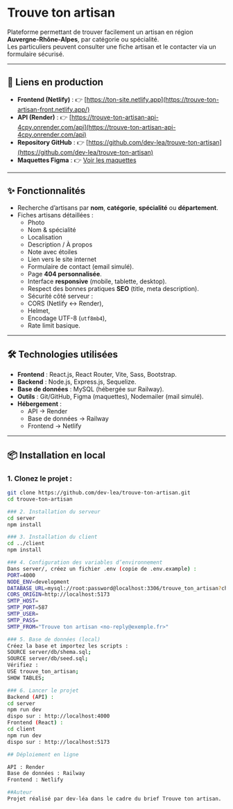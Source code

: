 # Trouve ton artisan

Plateforme permettant de trouver facilement un artisan en région **Auvergne-Rhône-Alpes**, par catégorie ou spécialité.  
Les particuliers peuvent consulter une fiche artisan et le contacter via un formulaire sécurisé.

---

## 🚀 Liens en production

- **Frontend (Netlify)** : 👉 [https://ton-site.netlify.app](https://trouve-ton-artisan-front.netlify.app/)  
- **API (Render)** : 👉 [https://trouve-ton-artisan-api-4cpy.onrender.com/api](https://trouve-ton-artisan-api-4cpy.onrender.com/api)  
- **Repository GitHub** : 👉 [https://github.com/dev-lea/trouve-ton-artisan](https://github.com/dev-lea/trouve-ton-artisan)  
- **Maquettes Figma** : 👉 [Voir les maquettes](https://www.figma.com/design/Y6OgqZQ0BJVVBL67b6kiv5/Trouve-ton-artisan?node-id=0-1&t=zZY43wX8cc9vWGUb-1)

---

## ✨ Fonctionnalités

- Recherche d’artisans par **nom**, **catégorie**, **spécialité** ou **département**.  
- Fiches artisans détaillées :  
  - Photo  
  - Nom & spécialité  
  - Localisation  
  - Description / À propos  
  - Note avec étoiles  
  - Lien vers le site internet  
  - Formulaire de contact (email simulé).  
  - Page **404 personnalisée**.  
  - Interface **responsive** (mobile, tablette, desktop).  
  - Respect des bonnes pratiques **SEO** (title, meta description).  
  - Sécurité côté serveur :  
  - CORS (Netlify ↔ Render),  
  - Helmet,  
  - Encodage UTF-8 (`utf8mb4`),  
  - Rate limit basique.  

---

## 🛠️ Technologies utilisées

- **Frontend** : React.js, React Router, Vite, Sass, Bootstrap.  
- **Backend** : Node.js, Express.js, Sequelize.  
- **Base de données** : MySQL (hébergée sur Railway).  
- **Outils** : Git/GitHub, Figma (maquettes), Nodemailer (mail simulé).  
- **Hébergement** :  
  - API → Render  
  - Base de données → Railway  
  - Frontend → Netlify  

---

## 📦 Installation en local

### 1. Clonez le projet :
```bash
git clone https://github.com/dev-lea/trouve-ton-artisan.git
cd trouve-ton-artisan

### 2. Installation du serveur
cd server
npm install

### 3. Installation du client
cd ../client
npm install

### 4. Configuration des variables d’environnement
Dans server/, créez un fichier .env (copie de .env.example) :
PORT=4000
NODE_ENV=development
DATABASE_URL=mysql://root:password@localhost:3306/trouve_ton_artisan?charset=utf8mb4
CORS_ORIGIN=http://localhost:5173
SMTP_HOST=
SMTP_PORT=587
SMTP_USER=
SMTP_PASS=
SMTP_FROM="Trouve ton artisan <no-reply@exemple.fr>"

### 5. Base de données (local)
Créez la base et importez les scripts :
SOURCE server/db/shema.sql;
SOURCE server/db/seed.sql;
Vérifiez :
USE trouve_ton_artisan;
SHOW TABLES;

### 6. Lancer le projet
Backend (API) :
cd server
npm run dev
dispo sur : http://localhost:4000
Frontend (React) :
cd client
npm run dev
dispo sur : http://localhost:5173

## Déploiement en ligne

API : Render
Base de données : Railway
Frontend : Netlify

##Auteur
Projet réalisé par dev-léa dans le cadre du brief Trouve ton artisan.
